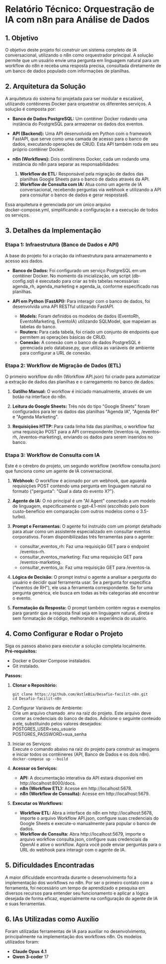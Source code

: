 # **Relatório Técnico: Orquestração de IA com n8n para Análise de Dados**

## **1. Objetivo**

O objetivo deste projeto foi construir um sistema completo de IA
conversacional, utilizando o n8n como orquestrador principal. A solução
permite que um usuário envie uma pergunta em linguagem natural para um
workflow do n8n e receba uma resposta precisa, consultada diretamente de
um banco de dados populado com informações de planilhas.

## **2. Arquitetura da Solução**

A arquitetura do sistema foi projetada para ser modular e escalável,
utilizando contêineres Docker para orquestrar os diferentes serviços. A
solução é composta por:

-   **Banco de Dados PostgreSQL:** Um contêiner Docker rodando uma
    instância do PostgreSQL para armazenar os dados dos eventos.

-   **API (Backend):** Uma API desenvolvida em Python com o framework
    FastAPI, que serve como uma camada de acesso para o banco de dados,
    executando operações de CRUD.
    Esta API também roda em seu próprio contêiner Docker.

-   **n8n (Workflows):** Dois contêineres Docker, cada um rodando uma
    instância do n8n para separar as responsabilidades:

    1.  **Workflow de ETL:** Responsável pela migração de dados das
        planilhas Google Sheets para o banco de dados através da API.
    2.  **Workflow de Consulta com IA:** Atua como um agente de IA
        conversacional, recebendo perguntas via webhook e utilizando a
        API para consultar o banco de dados e gerar respostas6.

Essa arquitetura é gerenciada por um único arquivo\
docker-compose.yml, simplificando a configuração e a execução de todos
os serviços.

## **3. Detalhes da Implementação**

### **Etapa 1: Infraestrutura (Banco de Dados e API)**

A base do projeto foi a criação da infraestrutura para armazenamento e
acesso aos dados.

-   **Banco de Dados:** Foi configurado um serviço PostgreSQL em um
    contêiner Docker. No momento da inicialização, um script (db-config.sql) é executado para criar as três tabelas necessárias:
    agenda_rh, agenda_marketing e agenda_ia, conforme especificado nas
    planilhas.

-   **API em Python (FastAPI):** Para interagir com o banco de dados,
    foi desenvolvida uma API RESTful utilizando FastAPI.

    -   **Models:** Foram definidos os modelos de dados (EventoRh,
        EventoMarketing, EventoIA) utilizando SQLModel, que mapeiam as
        tabelas do banco.
    -   **Routers:** Para cada tabela, foi criado um conjunto de
        endpoints que permitem as operações básicas de CRUD.
    -   **Conexão:** A conexão com o banco de dados PostgreSQL é
        gerenciada pelo database.py, que utiliza as variáveis de
        ambiente para configurar a URL de conexão.

### **Etapa 2: Workflow de Migração de Dados (ETL)**

O primeiro workflow do n8n (Workflow API.json) foi criado para
automatizar a extração de dados das planilhas e o carregamento no banco
de dados.

1.  **Gatilho Manual:** O workflow é iniciado manualmente, através de um
    botão na interface do n8n.

2.  **Leitura do Google Sheets:** Três nós do tipo "Google Sheets" foram
    configurados para ler os dados das planilhas "Agenda IA", "Agenda
    RH" e "Agenda Marketing".

3.  **Requisições HTTP:** Para cada linha lida das planilhas, o workflow
    faz uma requisição POST para a API correspondente (/eventos-ia,
    /eventos-rh, /eventos-marketing), enviando os dados para serem
    inseridos no banco.

### **Etapa 3: Workflow de Consulta com IA**

Este é o cérebro do projeto, um segundo workflow (workflow
consulta.json) que funciona como um agente de IA conversacional.

1.  **Webhook:** O workflow é acionado por um webhook, que aguarda
    requisições POST contendo uma pergunta em linguagem natural no
    formato {"pergunta": "Qual a data do evento X?"}.

2.  **Agente de IA:** O nó principal é um "AI Agent" conectado a um
    modelo de linguagem, especificamente o gpt-4.1-mini (escolhido pelo
    bom custo-benefício em comparação com outros modelos como o
    3.5-turbo).

3.  **Prompt e Ferramentas:** O agente foi instruído com um prompt
    detalhado para atuar como um assistente especializado em consultar
    eventos corporativos. Foram disponibilizadas três ferramentas para o
    agente:

    -   consultar_eventos_rh: Faz uma requisição GET para o endpoint
        /eventos-rh.
    -   consultar_eventos_marketing: Faz uma requisição GET para
        /eventos-marketing.
    -   consultar_eventos_ia: Faz uma requisição GET para /eventos-ia.

4.  **Lógica de Decisão:** O prompt instrui o agente a analisar a
    pergunta do usuário e decidir qual ferramenta usar. Se a pergunta
    for específica ("eventos de RH"), ele usa a ferramenta
    correspondente. Se for uma pergunta genérica, ele busca em todas as
    três categorias até encontrar o evento.

5.  **Formatação da Resposta:** O prompt também contém regras e exemplos
    para garantir que a resposta final seja em linguagem natural, direta
    e sem formatação de código, melhorando a experiência do
    usuário.

## **4. Como Configurar e Rodar o Projeto**

Siga os passos abaixo para executar a solução completa localmente.\
**Pré-requisitos:**

-   Docker e Docker Compose instalados.
-   Git instalado.

**Passos:**

1.  **Clonar o Repositório:**
    ```
    git clone https://github.com/AstleBia/Desafio-facilit-n8n.git
    cd Desafio-facilit-n8n
    ```

2.  Configurar Variáveis de Ambiente:\
    Crie um arquivo chamado .env na raiz do projeto. Este arquivo deve conter as credenciais do banco
    de dados. Adicione o seguinte conteúdo a ele, substituindo pelos
    valores desejados:\
    POSTGRES_USER=seu_usuario\
    POSTGRES_PASSWORD=sua_senha

3.  Iniciar os Serviços:\
    Execute o comando abaixo na raiz do projeto para construir as
    imagens e iniciar todos os contêineres (API, Banco de Dados e os
    dois n8n).\
    `
    docker-compose up --build
    `
4.  **Acessar os Serviços:**

    -   **API:** A documentação interativa da API estará disponível em
        http://localhost:8000/docs.
    -   **n8n (Workflow ETL):** Acesse em http://localhost:5678.
    -   **n8n (Workflow de Consulta):** Acesse em
        http://localhost:5679.

5.  **Executar os Workflows:**

    -   **Workflow ETL:** Abra a interface do n8n em
        http://localhost:5678, importe o arquivo Workflow API.json,
        configure suas credenciais do Google Sheets e execute-o
        manualmente para popular o banco de dados.
    -   **Workflow de Consulta:** Abra http://localhost:5679, importe o
        arquivo workflow consulta.json, configure suas credenciais da
        OpenAI e ative o workflow. Agora você pode enviar perguntas para
        o URL do webhook para interagir com o agente de IA.

## **5. Dificuldades Encontradas**

A maior dificuldade encontrada durante o desenvolvimento foi a
implementação dos workflows no n8n. Por ser o primeiro contato com a
ferramenta, foi necessário um tempo de aprendizado e pesquisa em
diversos recursos para entender seu funcionamento e aplicar a lógica
desejada de forma eficaz, especialmente na configuração do agente de IA
e suas ferramentas.

## **6. IAs Utilizadas como Auxílio**

Foram utilizadas ferramentas de IA para auxiliar no desenvolvimento, principalmente na
implementação dos workflows n8n. Os modelos utilizados foram:

-   **Claude Opus 4.1**
-   **Qwen 3-coder** 17
